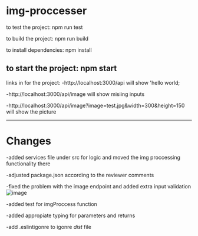 
# img-proccesser
to test the project: npm run test

to build the project: npm run build

to install dependencies: npm install

to start the project: npm start
-------------------------------------------

links in for the project:
-http://localhost:3000/api
will show 'hello world;

-http://localhost:3000/api/image
will show misiing inputs

-http://localhost:3000/api/image?image=test.jpg&width=300&height=150
will show the picture

-------------------------------------------
# Changes

-added services file under src for logic and moved the img proccessing functionality there

-adjusted package.json according to the reviewer comments

-fixed the problem with the image endpoint and added extra input validation
![image](https://user-images.githubusercontent.com/95032871/200105777-b1c76c2d-9d2b-4170-ac35-02db6912d0d1.png)


-added test for imgProccess function

-added appropiate typing for parameters and returns

-add .eslintigonre to igonre *dist* file
